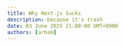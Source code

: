 ```yaml
---
title: Why Next.js Sucks
description: because it's trash
date: 03 June 2025 21:00:00 GMT+0900
authors: [arhsm]
---
```

